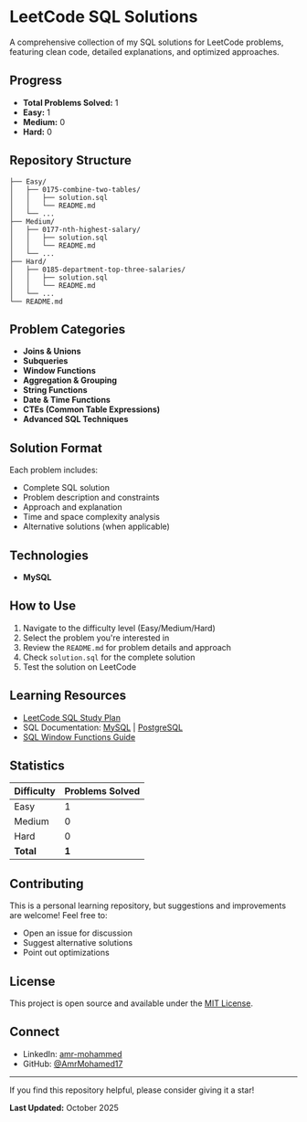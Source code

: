 # LeetCode SQL Solutions

A comprehensive collection of my SQL solutions for LeetCode problems, featuring clean code, detailed explanations, and optimized approaches.

## Progress

- **Total Problems Solved:** 1
- **Easy:** 1
- **Medium:** 0
- **Hard:** 0

## Repository Structure

```
├── Easy/
│   ├── 0175-combine-two-tables/
│   │   ├── solution.sql
│   │   └── README.md
│   └── ...
├── Medium/
│   ├── 0177-nth-highest-salary/
│   │   ├── solution.sql
│   │   └── README.md
│   └── ...
├── Hard/
│   ├── 0185-department-top-three-salaries/
│   │   ├── solution.sql
│   │   └── README.md
│   └── ...
└── README.md
```

## Problem Categories

- **Joins & Unions**
- **Subqueries**
- **Window Functions**
- **Aggregation & Grouping**
- **String Functions**
- **Date & Time Functions**
- **CTEs (Common Table Expressions)**
- **Advanced SQL Techniques**

## Solution Format

Each problem includes:
- Complete SQL solution
- Problem description and constraints
- Approach and explanation
- Time and space complexity analysis
- Alternative solutions (when applicable)

## Technologies

- **MySQL**

## How to Use

1. Navigate to the difficulty level (Easy/Medium/Hard)
2. Select the problem you're interested in
3. Review the `README.md` for problem details and approach
4. Check `solution.sql` for the complete solution
5. Test the solution on LeetCode

## Learning Resources

- [LeetCode SQL Study Plan](https://leetcode.com/studyplan/top-sql-50/)
- SQL Documentation: [MySQL](https://dev.mysql.com/doc/) | [PostgreSQL](https://www.postgresql.org/docs/)
- [SQL Window Functions Guide](https://www.postgresql.org/docs/current/tutorial-window.html)

## Statistics

| Difficulty | Problems Solved |
|------------|----------------|
| Easy       | 1              |
| Medium     | 0              |
| Hard       | 0              |
| **Total**  | **1**          |

## Contributing

This is a personal learning repository, but suggestions and improvements are welcome! Feel free to:
- Open an issue for discussion
- Suggest alternative solutions
- Point out optimizations

## License

This project is open source and available under the [MIT License](LICENSE).

## Connect

- LinkedIn: [amr-mohammed](https://www.linkedin.com/in/amr-mohammed-788913348/)
- GitHub: [@AmrMohamed17](https://github.com/AmrMohamed17)

---

If you find this repository helpful, please consider giving it a star!

**Last Updated:** October 2025

